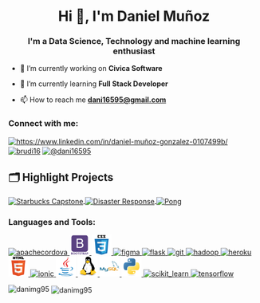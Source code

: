 <h1 align="center">Hi 👋, I'm Daniel Muñoz</h1>
<h3 align="center">I'm a Data Science, Technology and machine learning enthusiast</h3>

- 🔭 I’m currently working on **Civica Software**

- 🌱 I’m currently learning **Full Stack Developer**

- 📫 How to reach me **dani16595@gmail.com**

<h3 align="left">Connect with me:</h3>
<p align="left">
<a href="https://www.linkedin.com/in/daniel-muñoz-gonzalez-0107499b/" target="blank"><img align="center" src="https://cdn.jsdelivr.net/npm/simple-icons@3.0.1/icons/linkedin.svg" alt="https://www.linkedin.com/in/daniel-muñoz-gonzalez-0107499b/" height="30" width="40" /></a>
<a href="https://kaggle.com/brudi16" target="blank"><img align="center" src="https://cdn.jsdelivr.net/npm/simple-icons@3.0.1/icons/kaggle.svg" alt="brudi16" height="30" width="40" /></a>
<a href="https://medium.com/@dani16595" target="blank"><img align="center" src="https://cdn.jsdelivr.net/npm/simple-icons@3.0.1/icons/medium.svg" alt="@dani16595" height="30" width="40" /></a>
</p>

## 🗂️ Highlight Projects


<a href="https://github.com/DaniMG95/api-resnet">
  <img align="center" src="https://github-readme-stats.vercel.app/api/pin/?username=DaniMG95&repo=api-resnet&show_icons=true&line_height=27&title_color=6aa6f8&text_color=8a919a&icon_color=6aa6f8&bg_color=0e1116" alt="Starbucks Capstone" />
</a>

<a href="https://github.com/DaniMG95/PopulateTest">
  <img align="center" src="https://github-readme-stats.vercel.app/api/pin/?username=DaniMG95&repo=PopulateTest&show_icons=true&line_height=27&title_color=6aa6f8&text_color=8a919a&icon_color=6aa6f8&bg_color=0e1116" alt="Disaster Response" />
</a>


<a href="https://github.com/DaniMG95/Pong">
  <img align="center" src="https://github-readme-stats.vercel.app/api/pin/?username=DaniMG95&repo=Pong&show_icons=true&line_height=27&title_color=6aa6f8&text_color=8a919a&icon_color=6aa6f8&bg_color=0e1116" alt="Pong" />
</a>



<h3 align="left">Languages and Tools:</h3>
<p align="left"> </a> <a href="https://cordova.apache.org/" target="_blank"> <img src="https://www.vectorlogo.zone/logos/apache_cordova/apache_cordova-icon.svg" alt="apachecordova" width="40" height="40"/> </a> <a href="https://getbootstrap.com" target="_blank"> <img src="https://raw.githubusercontent.com/devicons/devicon/master/icons/bootstrap/bootstrap-plain-wordmark.svg" alt="bootstrap" width="40" height="40"/> </a> <a href="https://www.w3schools.com/css/" target="_blank"> <img src="https://raw.githubusercontent.com/devicons/devicon/master/icons/css3/css3-original-wordmark.svg" alt="css3" width="40" height="40"/> </a> <a href="https://www.figma.com/" target="_blank"> <img src="https://www.vectorlogo.zone/logos/figma/figma-icon.svg" alt="figma" width="40" height="40"/> </a> <a href="https://flask.palletsprojects.com/" target="_blank"> <img src="https://www.vectorlogo.zone/logos/pocoo_flask/pocoo_flask-icon.svg" alt="flask" width="40" height="40"/> </a> <a href="https://git-scm.com/" target="_blank"> <img src="https://www.vectorlogo.zone/logos/git-scm/git-scm-icon.svg" alt="git" width="40" height="40"/> </a> <a href="https://hadoop.apache.org/" target="_blank"> <img src="https://www.vectorlogo.zone/logos/apache_hadoop/apache_hadoop-icon.svg" alt="hadoop" width="40" height="40"/> </a> <a href="https://heroku.com" target="_blank"> <img src="https://www.vectorlogo.zone/logos/heroku/heroku-icon.svg" alt="heroku" width="40" height="40"/> </a> <a href="https://www.w3.org/html/" target="_blank"> <img src="https://raw.githubusercontent.com/devicons/devicon/master/icons/html5/html5-original-wordmark.svg" alt="html5" width="40" height="40"/> </a> <a href="https://ionicframework.com" target="_blank"> <img src="https://upload.wikimedia.org/wikipedia/commons/d/d1/Ionic_Logo.svg" alt="ionic" width="40" height="40"/> </a> <a href="https://www.java.com" target="_blank"> <img src="https://raw.githubusercontent.com/devicons/devicon/master/icons/java/java-original.svg" alt="java" width="40" height="40"/> </a> <a href="https://www.linux.org/" target="_blank"> <img src="https://raw.githubusercontent.com/devicons/devicon/master/icons/linux/linux-original.svg" alt="linux" width="40" height="40"/> </a> <a href="https://www.mysql.com/" target="_blank"> <img src="https://raw.githubusercontent.com/devicons/devicon/master/icons/mysql/mysql-original-wordmark.svg" alt="mysql" width="40" height="40"/> </a> <a href="https://www.python.org" target="_blank"> <img src="https://raw.githubusercontent.com/devicons/devicon/master/icons/python/python-original.svg" alt="python" width="40" height="40"/> </a> <a href="https://scikit-learn.org/" target="_blank"> <img src="https://upload.wikimedia.org/wikipedia/commons/0/05/Scikit_learn_logo_small.svg" alt="scikit_learn" width="40" height="40"/> </a> <a href="https://www.tensorflow.org" target="_blank"> <img src="https://www.vectorlogo.zone/logos/tensorflow/tensorflow-icon.svg" alt="tensorflow" width="40" height="40"/> </a> </p>


<p><img align="left" src="https://github-readme-stats.vercel.app/api/top-langs?username=danimg95&show_icons=true&locale=en&layout=compact" alt="danimg95" /></p>

<p>&nbsp;<img align="center" src="https://github-readme-stats.vercel.app/api?username=danimg95&show_icons=true&locale=en" alt="danimg95" /></p>

